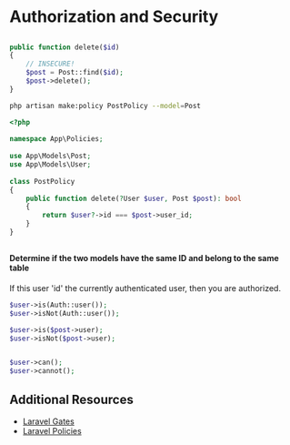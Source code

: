 # Authorization and Security

##

```php +torchlight-php
public function delete($id)
{
    // INSECURE!
    $post = Post::find($id);
    $post->delete();
}
```

```bash
php artisan make:policy PostPolicy --model=Post
```

```php +torchlight-php
<?php
 
namespace App\Policies;
 
use App\Models\Post;
use App\Models\User;
 
class PostPolicy
{
    public function delete(?User $user, Post $post): bool
    {
        return $user?->id === $post->user_id;
    }
}
```
##



#### Determine if the two models have the same ID and belong to the same table

If this user 'id' the currently authenticated user, then you are authorized.

```php +torchlight-php
$user->is(Auth::user());
$user->isNot(Auth::user());

$user->is($post->user);
$user->isNot($post->user);


$user->can();
$user->cannot();
```


## Additional Resources

- <a href="https://laravel.com/docs/11.x/authorization#gates" target="blank">Laravel Gates</a>
- <a href="https://laravel.com/docs/11.x/authorization#creating-policies" target="blank">Laravel Policies</a>